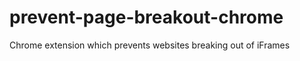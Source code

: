 prevent-page-breakout-chrome
============================

Chrome extension which prevents websites breaking out of iFrames
